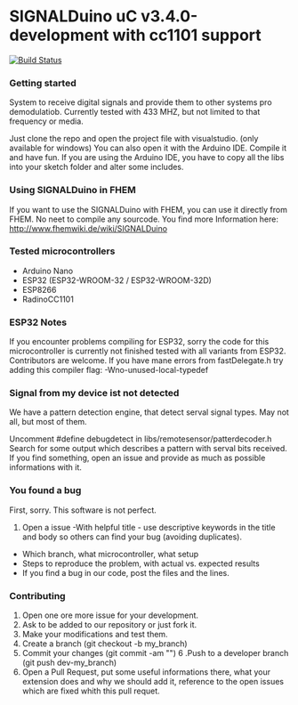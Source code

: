 # SIGNALDuino uC v3.4.0-development  with cc1101 support 
[![Build Status](https://travis-ci.org/RFD-FHEM/SIGNALDuino.svg?branch=master)](https://travis-ci.org/RFD-FHEM/SIGNALDuino)

### Getting started


System to receive digital signals and provide them to other systems pro demodulatiob. Currently tested with 433 MHZ, but not limited to that frequency or media.


Just clone the repo and open the project file with visualstudio. (only available for windows)
You can also open it with the Arduino IDE. 
Compile it and have fun.
If you are using the Arduino IDE, you have to copy all the libs into your sketch folder and alter some includes.

### Using SIGNALDuino in FHEM

If you want to use the SIGNALDuino with FHEM, you can use it directly from FHEM. No neet to compile any sourcode.
You find more Information here:
http://www.fhemwiki.de/wiki/SIGNALDuino



### Tested microcontrollers

* Arduino Nano
* ESP32 (ESP32-WROOM-32 / ESP32-WROOM-32D)
* ESP8266
* RadinoCC1101

### ESP32 Notes

If you encounter problems compiling for ESP32, sorry the code for this microcontroller is currently not finished tested with all variants from ESP32. Contributors are welcome. If you have mane errors from fastDelegate.h try adding this compiler flag:
 -Wno-unused-local-typedef

### Signal from my device ist not detected

We have a pattern detection engine, that detect serval signal types. May not all, but most of them.

Uncomment #define debugdetect in libs/remotesensor/patterdecoder.h
Search for some output which describes a pattern with serval bits received.
If you find something, open an issue and provide as much as possible informations with it.


### You found a bug

First, sorry. This software is not perfect.
1. Open a issue
-With helpful title - use descriptive keywords in the title and body so others can find your bug (avoiding duplicates).
- Which branch, what microcontroller, what setup
- Steps to reproduce the problem, with actual vs. expected results
- If you find a bug in our code, post the files and the lines. 

### Contributing

1. Open one ore more issue for your development.
2. Ask to be added to our repository or just fork it.
3. Make your modifications and test them.
4. Create a branch (git checkout -b my_branch)
5. Commit your changes (git commit -am "<some description>")
6 .Push to a developer branch (git push dev-<xyz >my_branch)
7. Open a Pull Request, put some useful informations there, what your extension does and why we should add it, reference to the open issues which are fixed whith this pull requet.